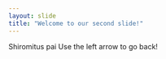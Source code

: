 ```yaml
---
layout: slide
title: "Welcome to our second slide!"
---
```

Shiromitus pai
Use the left arrow to go back!
